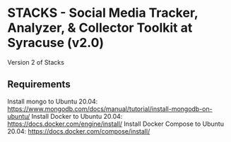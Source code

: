 # STACKS - Social Media Tracker, Analyzer, & Collector Toolkit at Syracuse (v2.0)
Version 2 of Stacks

## Requirements
Install mongo to Ubuntu 20.04: https://www.mongodb.com/docs/manual/tutorial/install-mongodb-on-ubuntu/
Install Docker to Ubuntu 20.04: https://docs.docker.com/engine/install/
Install Docker Compose to Ubuntu 20.04: https://docs.docker.com/compose/install/
